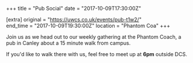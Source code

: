 +++
title = "Pub Social"
date = "2017-10-09T17:30:00Z"

[extra]
original = "https://uwcs.co.uk/events/pub-t1w2/"    
end_time = "2017-10-09T19:30:00Z"
location = "Phantom Coa"
+++

Join us as we head out to our weekly gathering at the Phantom Coach, a pub in Canley about a 15 minute walk from campus.

  

If you'd like to walk there with us, feel free to meet up at **6pm** outside DCS.

